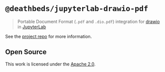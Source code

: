# `@deathbeds/jupyterlab-drawio-pdf`

> Portable Document Format (`.pdf` and `.dio.pdf`) integration for [drawio](https://www.diagrams.net) in [JupyterLab](https://github.com/jupyterlab/jupyterlab)

See the [project repo](https://github.com/deathbeds/jupyterlab-drawio) for more information.

## Open Source

This work is licensed under the [Apache 2.0](./LICENSE.txt).

